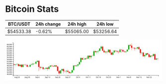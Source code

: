 # Bitcoin Stats

BTC/USDT|24h change|24h high|24h low|
|---|---|---|---|
|$54533.38|-0.62%|$55065.00|$53256.64|

<img src="./chart.svg">
